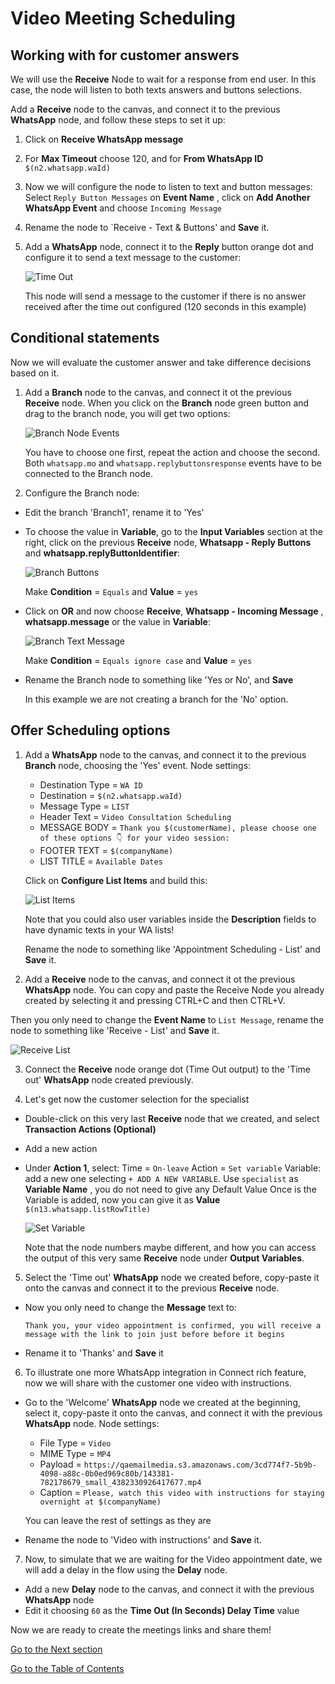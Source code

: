 # Video Meeting Scheduling

## Working with for customer answers 

We will use the **Receive** Node to wait for a response from end user. In this case, the node will listen to both texts answers and buttons selections.

Add a **Receive** node to the canvas, and connect it to the previous **WhatsApp** node, and follow these steps to set it up:

1. Click on **Receive WhatsApp message**

2. For **Max Timeout** choose 120, and for **From WhatsApp ID** `$(n2.whatsapp.waId)`

3. Now we will configure the node to listen to text and button messages:
    Select `Reply Button Messages` on **Event Name** , click on **Add Another WhatsApp Event** and choose `Incoming Message`

4. Rename the node to `Receive - Text & Buttons' and **Save** it.

5. Add a **WhatsApp** node, connect it to the **Reply** button orange dot and configure it to send a text message to the customer:

    ![Time Out](images/timeout.png)

    This node will send a message to the customer if there is no answer received after the time out configured (120 seconds in this example)

## Conditional statements

Now we will evaluate the customer answer and take difference decisions based on it.

1. Add a **Branch** node to the canvas, and connect it ot the previous **Receive** node. When you click on the **Branch** node green button and drag to the branch node, you will get two options:

    ![Branch Node Events](images/reply-events.png)

    You have to choose one first, repeat the action and choose the second. Both `whatsapp.mo` and `whatsapp.replybuttonsresponse` events have to be connected to the Branch node.

2. Configure the Branch node:

- Edit the branch 'Branch1', rename it to 'Yes'
- To choose the value in **Variable**, go to the **Input Variables** section at the right, click on the previous **Receive** node, **Whatsapp - Reply Buttons** and **whatsapp.replyButtonIdentifier**:


    ![Branch Buttons](images/branch-buttons.png)

    Make **Condition** = `Equals` and **Value** = `yes`

- Click on **OR** and now choose  **Receive**, **Whatsapp - Incoming Message** , **whatsapp.message** or the value in **Variable**:


    ![Branch Text Message](images/branch-text.png)

    Make **Condition** = `Equals ignore case` and **Value** = `yes`

- Rename the Branch node to something like 'Yes or No', and **Save**
    
    In this example we are not creating a branch for the 'No' option.

## Offer Scheduling options

1. Add a **WhatsApp** node to the canvas, and connect it to the previous **Branch** node, choosing the 'Yes' event. Node settings:
    - Destination Type = `WA ID`
    - Destination = `$(n2.whatsapp.waId)`
    - Message Type = `LIST`
    - Header Text = `Video Consultation Scheduling`
    - MESSAGE BODY = `Thank you $(customerName), please choose one of these options 👇 for your video session:`
    - FOOTER TEXT = `$(companyName)`
    - LIST TITLE = `Available Dates`

    Click on **Configure List Items** and build this:

    ![List Items](images/list-items.png)

    Note that you could also user variables inside the **Description** fields to have dynamic texts in your WA lists!

    Rename the node to something like 'Appointment Scheduling - List' and **Save** it.

2. Add a **Receive** node to the canvas, and connect it ot the previous **WhatsApp** node. You can copy and paste the Receive Node you already created by selecting it and pressing CTRL+C and then CTRL+V.

Then you only need to change the **Event Name** to `List Message`, rename the node to something like 'Receive - List' and **Save** it.

![Receive List](images/receive-list.png)

3. Connect the **Receive** node orange dot (Time Out output) to the 'Time out' **WhatsApp** node created previously.

4. Let's get now the customer selection for the specialist

- Double-click on this very last **Receive** node that we created, and select **Transaction Actions (Optional)**
- Add a new action
- Under **Action 1**, select:
    Time = `On-leave`
    Action = `Set variable`
    Variable: add a new one selecting `+ ADD A NEW VARIABLE`. Use `specialist` as **Variable Name** , you do not need to give any Default Value
    Once is the Variable is added, now you can give it as **Value** `$(n13.whatsapp.listRowTitle)`

    ![Set Variable](images/set-var.png)

    Note that the node numbers maybe different,  and how you can access the output of this very same **Receive** node under **Output Variables**.

5. Select the 'Time out' **WhatsApp** node we created before, copy-paste it onto the canvas and connect it to the previous **Receive** node.

- Now you only need to change the **Message** text to:

     `Thank you, your video appointment is confirmed, you will receive a message with the link to join just before before it begins`

- Rename it to 'Thanks' and **Save** it

6. To illustrate one more WhatsApp integration in Connect rich feature, now we will share with the customer one video with instructions.

- Go to the 'Welcome' **WhatsApp** node we created at the beginning, select it, copy-paste it onto the canvas, and connect it with the previous **WhatsApp** node. Node settings:

    - File Type = `Video`
    - MIME Type = `MP4`
    - Payload = `https://qaemailmedia.s3.amazonaws.com/3cd774f7-5b9b-4098-a88c-0b0ed969c80b/143381-782178679_small_4382330926417677.mp4`
    - Caption = `Please, watch this video with instructions for staying overnight at $(companyName)`

    You can leave the rest of settings as they are

- Rename the node to 'Video with instructions' and **Save** it.

7. Now, to simulate that we are waiting for the Video appointment date, we will add a delay in the flow using the **Delay** node.

- Add a new **Delay** node to the canvas, and connect it with the previous **WhatsApp** node
- Edit it choosing `60` as the **Time Out (In Seconds) Delay Time** value

Now we are ready to create the meetings links and share them!

[Go to the Next section](./10-connectflow-05.md)

[Go to the Table of Contents](README.md#table-of-contents)


